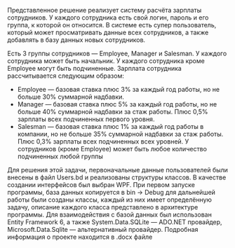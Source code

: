Представленное решение реализует систему расчёта зарплаты сотрудников. У каждого сотрудника есть свой логин, пароль и его группа, к которой он относится. В системе есть супер пользователь, который может просматривать данные всех сотрудников, а также добавлять в базу данных новых сотрудников.

Есть 3 группы сотрудников — Employee, Manager и Salesman. У каждого сотрудника может быть начальник. У каждого сотрудника кроме Employee могут быть подчиненные. Зарплата сотрудника рассчитывается следующим образом:
- Employee — базовая ставка плюс 3% за каждый год работы, но не больше 30% суммарной надбавки.
- Manager — базовая ставка плюс 5% за каждый год работы, но не больше 40% суммарной надбавки за стаж работы. Плюс 0,5% зарплаты всех подчиненных первого уровня.
- Salesman — базовая ставка плюс 1% за каждый год работы в компании, но не больше 35% суммарной надбавки за стаж работы. Плюс 0,3% зарплаты всех подчиненных всех уровней.
У сотрудников (кроме Employee) может быть любое количество подчиненных любой группы


Для решения этой задачи, первоначальные данные пользователей были внесены в файл Users.bd и реализованы структуры классов. В качестве создании интерфейсов был выбран WPF. При первом запуске программы, база данных копируется в bin -> Debug для дальнейшей работы были созданы классы, каждый из них имеет определённую задачу, описание каждого класса представлено в архитектуре программы. 
Для взаимодействия с базой данных был использован Entity Framework 6, а также System.Data.SQLite — ADO.NET провайдер, Microsoft.Data.Sqlite — альтернативный провайдер.
Подробная информация о проекте находится в .docx файле
